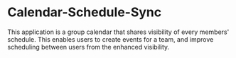 # Calendar-Schedule-Sync
This application is a group calendar that shares visibility of every members' schedule. This enables users to create events for a team, and improve scheduling between users from the enhanced visibility.
